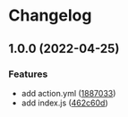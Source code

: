 # Changelog

## 1.0.0 (2022-04-25)


### Features

* add action.yml ([1887033](https://www.github.com/remarkablemark/hello-world-javascript-action/commit/188703383e1f5d67d0c5ce9d769e880121875d6b))
* add index.js ([462c60d](https://www.github.com/remarkablemark/hello-world-javascript-action/commit/462c60d2f23990b082508886c227a06ee8e3e31a))
